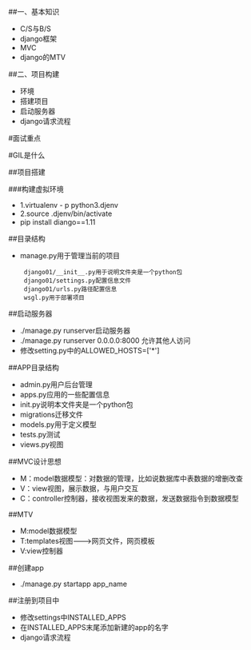 ##一、基本知识

 - C/S与B/S
 - django框架
 - MVC
 - django的MTV

##二、项目构建
 - 环境
 - 搭建项目
 - 启动服务器
 - django请求流程

#面试重点

#GIL是什么

##项目搭建

###构建虚拟环境

 - 1.virtualenv - p python3.djenv
 - 2.source .djenv/bin/activate
 - pip install diango==1.11

##目录结构

 - manage.py用于管理当前的项目
   
        django01/__init__.py用于说明文件夹是一个python包
		django01/settings.py配置信息文件
		django01/urls.py路径配置信息
		wsgl.py用于部署项目

##启动服务器

 - ./manage.py runserver启动服务器
 - ./manage.py runserver 0.0.0.0:8000 允许其他人访问
 - 修改setting.py中的ALLOWED_HOSTS=['*']
 
##APP目录结构

 - admin.py用户后台管理
 - apps.py应用的一些配置信息
 - init.py说明本文件夹是一个python包
 - migrations迁移文件
 - models.py用于定义模型
 - tests.py测试
 - views.py视图

##MVC设计思想

 - M：model数据模型：对数据的管理，比如说数据库中表数据的增删改查
 - V：view视图，展示数据，与用户交互
 - C：controller控制器，接收视图发来的数据，发送数据指令到数据模型

##MTV
 - M:model数据模型
 - T:templates视图--->网页文件，网页模板
 - V:view控制器

##创建app

 - ./manage.py startapp app_name

##注册到项目中

 - 修改settings中INSTALLED_APPS
 - 在INSTALLED_APPS末尾添加新建的app的名字
 - django请求流程


